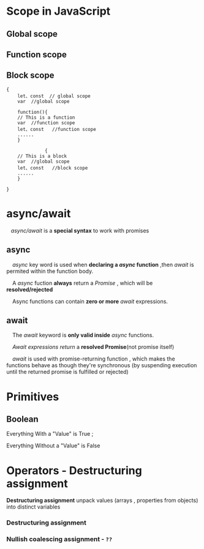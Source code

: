 # Scope in JavaScript
## Global scope
## Function scope
## Block scope

    {
        let、const  // global scope
        var  //global scope

        function(){
        // This is a function
        var  //function scope
        let、const   //function scope
        ......
        }

                  {
        // This is a block
        var  //global scope
        let、const   //block scope
        ......
        }

    }

# async/await
&nbsp;&nbsp;&nbsp;*async/await* is a **special syntax** to work with promises
## async
&nbsp;&nbsp;&nbsp; *async* key word is used when **declaring a *async* function** ,then *await* is permited within the function body.

 &nbsp;&nbsp;&nbsp; A *async* fuction **always** return a *Promise* , which will be **resolved/rejected**

 &nbsp;&nbsp;&nbsp; Async functions can contain **zero or more** *await* expressions.
 ## await
 &nbsp;&nbsp;&nbsp; The *await* keyword is **only valid inside** *async* functions.

 &nbsp;&nbsp;&nbsp; *Await expressions* *return* a **resolved Promise**(not promise itself)

 &nbsp;&nbsp;&nbsp; *await* is used with promise-returning function , which makes the functions behave as though they're synchronous (by suspending execution until the returned promise is fulfilled or rejected)
# Primitives
## Boolean
Everything With a "Value" is True ;

Everything Without a "Value" is False

# Operators - Destructuring assignment
**Destructuring assignment** unpack values (arrays , properties from objects) into distinct variables

### Destructuring assignment

### Nullish coalescing assignment -  `??`


 